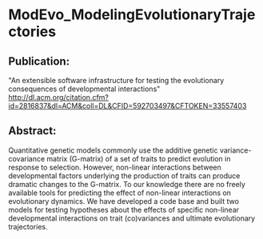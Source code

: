 # ModEvo_ModelingEvolutionaryTrajectories

## Publication:
"An extensible software infrastructure for testing the evolutionary consequences of developmental interactions"
http://dl.acm.org/citation.cfm?id=2816837&dl=ACM&coll=DL&CFID=592703497&CFTOKEN=33557403

## Abstract:
Quantitative genetic models commonly use the additive genetic variance-covariance matrix (G-matrix) of a set of traits to predict evolution in response to selection. However, non-linear interactions between developmental factors underlying the production of traits can produce dramatic changes to the G-matrix. To our knowledge there are no freely available tools for predicting the effect of non-linear interactions on evolutionary dynamics. We have developed a code base and built two models for testing hypotheses about the effects of specific non-linear developmental interactions on trait (co)variances and ultimate evolutionary trajectories.
